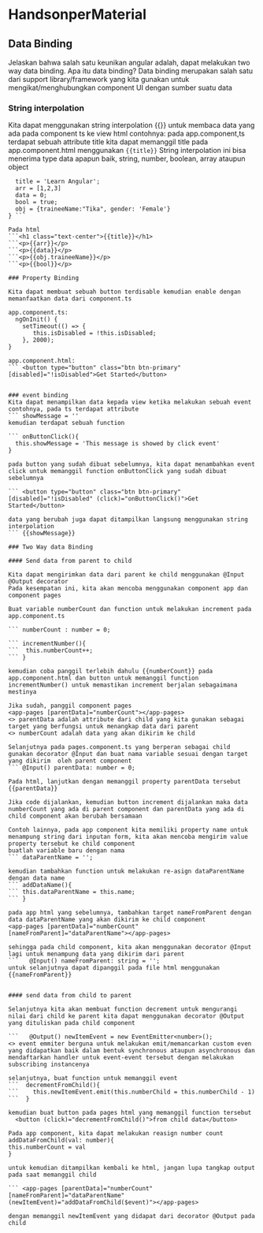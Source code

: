 # HandsonperMaterial

## Data Binding

Jelaskan bahwa salah satu keunikan angular adalah, dapat melakukan two way data binding.
Apa itu data binding? Data binding merupakan salah satu dari support library/framework yang kita gunakan untuk mengikat/menghubungkan component UI dengan sumber  suatu data

### String interpolation

Kita dapat menggunakan string interpolation {{}} untuk membaca data yang ada pada component ts ke view html
contohnya: pada app.component,ts terdapat sebuah attribute title
kita dapat memanggil title pada app.component.html menggunakan `{{title}}`
String interpolation ini bisa menerima type data apapun baik, string, number, boolean, array ataupun object

```export class AppComponent {
  title = 'Learn Angular';
  arr = [1,2,3]
  data = 0;
  bool = true;
  obj = {traineeName:"Tika", gender: 'Female'}
} ```

Pada html
```<h1 class="text-center">{{title}}</h1>
```<p>{{arr}}</p>
```<p>{{data}}</p>
```<p>{{obj.traineeName}}</p>
```<p>{{bool}}</p>

### Property Binding

Kita dapat membuat sebuah button terdisable kemudian enable dengan memanfaatkan data dari component.ts

app.component.ts:
  ngOnInit() {
    setTimeout(() => {
       this.isDisabled = !this.isDisabled;
    }, 2000);
}

app.component.html:
``` <button type="button" class="btn btn-primary" [disabled]="!isDisabled">Get Started</button>


### event binding
Kita dapat menampilkan data kepada view ketika melakukan sebuah event
contohnya, pada ts terdapat attribute
``` showMessage = ''
kemudian terdapat sebuah function

``` onButtonClick(){
  this.showMessage = 'This message is showed by click event'
}

pada button yang sudah dibuat sebelumnya, kita dapat menambahkan event click untuk memanggil function onButtonClick yang sudah dibuat sebelumnya

``` <button type="button" class="btn btn-primary"
[disabled]="!isDisabled" (click)="onButtonClick()">Get Started</button>

data yang berubah juga dapat ditampilkan langsung menggunakan string interpolation
``` {{showMessage}}

### Two Way data Binding

#### Send data from parent to child

Kita dapat mengirimkan data dari parent ke child menggunakan @Input @Output decorator
Pada kesempatan ini, kita akan mencoba menggunakan component app dan component pages

Buat variable numberCount dan function untuk melakukan increment pada app.component.ts

``` numberCount : number = 0;

``` incrementNumber(){
```  this.numberCount++;
``` }

kemudian coba panggil terlebih dahulu {{numberCount}} pada app.component.html dan button untuk memanggil function incrementNumber() untuk memastikan increment berjalan sebagaimana mestinya

Jika sudah, panggil component pages
<app-pages [parentData]="numberCount"></app-pages>
<> parentData adalah attribute dari child yang kita gunakan sebagai target yang berfungsi untuk menangkap data dari parent
<> numberCount adalah data yang akan dikirim ke child

Selanjutnya pada pages.component.ts yang berperan sebagai child
gunakan decorator @Input dan buat nama variable sesuai dengan target yang dikirim  oleh parent component
``` @Input() parentData: number = 0;

Pada html, lanjutkan dengan memanggil property parentData tersebut {{parentData}}

Jika code dijalankan, kemudian button increment dijalankan maka data numberCount yang ada di parent component dan parentData yang ada di child component akan berubah bersamaan

Contoh lainnya, pada app component kita memiliki property name untuk menampung string dari inputan form, kita akan mencoba mengirim value property tersebut ke child component
buatlah variable baru dengan nama
``` dataParentName = '';

kemudian tambahkan function untuk melakukan re-asign dataParentName dengan data name
``` addDataName(){
``` this.dataParentName = this.name;
``` }

pada app html yang sebelumnya, tambahkan target nameFromParent dengan data dataParentName yang akan dikirim ke child component
<app-pages [parentData]="numberCount" [nameFromParent]="dataParentName"></app-pages>

sehingga pada child component, kita akan menggunakan decorator @Input lagi untuk menampung data yang dikirim dari parent
```   @Input() nameFromParent: string = '';
untuk selanjutnya dapat dipanggil pada file html menggunakan {{nameFromParent}}


#### send data from child to parent

Selanjutnya kita akan membuat function decrement untuk mengurangi nilai dari child ke parent kita dapat menggunakan decorator @Output yang dituliskan pada child component

```   @Output() newItemEvent = new EventEmitter<number>();
<> event emmiter berguna untuk melakukan emit/memancarkan custom even yang didapatkan baik dalam bentuk synchronous ataupun asynchronous dan mendaftarkan handler untuk event-event tersebut dengan melakukan subscribing instancenya

selanjutnya, buat function untuk memanggil event
```  decrementFromChild(){
```    this.newItemEvent.emit(this.numberChild = this.numberChild - 1)
```  }

kemudian buat button pada pages html yang memanggil function tersebut
  <button (click)="decrementFromChild()">from child data</button>

Pada app component, kita dapat melakukan reasign number count
addDataFromChild(val: number){
this.numberCount = val
}

untuk kemudian ditampilkan kembali ke html, jangan lupa tangkap output pada saat memanggil child

``` <app-pages [parentData]="numberCount" [nameFromParent]="dataParentName" (newItemEvent)="addDataFromChild($event)"></app-pages>

dengan memanggil newItemEvent yang didapat dari decorator @Output pada child
